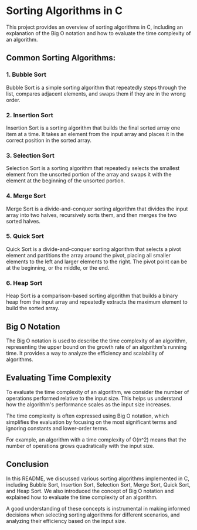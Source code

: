 
# Sorting Algorithms in C

This project provides an overview of sorting algorithms in C, including an explanation of the Big O notation and how to evaluate the time complexity of an algorithm.

## Common Sorting Algorithms:

### 1. Bubble Sort

Bubble Sort is a simple sorting algorithm that repeatedly steps through the list, compares adjacent elements, and swaps them if they are in the wrong order.


### 2. Insertion Sort

Insertion Sort is a sorting algorithm that builds the final sorted array one item at a time. It takes an element from the input array and places it in the correct position in the sorted array.


### 3. Selection Sort

Selection Sort is a sorting algorithm that repeatedly selects the smallest element from the unsorted portion of the array and swaps it with the element at the beginning of the unsorted portion.


### 4. Merge Sort

Merge Sort is a divide-and-conquer sorting algorithm that divides the input array into two halves, recursively sorts them, and then merges the two sorted halves.


### 5. Quick Sort

Quick Sort is a divide-and-conquer sorting algorithm that selects a pivot element and partitions the array around the pivot, placing all smaller elements to the left and larger elements to the right. The pivot point can be at the beginning, or the middle, or the end.



### 6. Heap Sort

Heap Sort is a comparison-based sorting algorithm that builds a binary heap from the input array and repeatedly extracts the maximum element to build the sorted array.


## Big O Notation

The Big O notation is used to describe the time complexity of an algorithm, representing the upper bound on the growth rate of an algorithm's running time. It provides a way to analyze the efficiency and scalability of algorithms.

## Evaluating Time Complexity

To evaluate the time complexity of an algorithm, we consider the number of operations performed relative to the input size. This helps us understand how the algorithm's performance scales as the input size increases.

The time complexity is often expressed using Big O notation, which simplifies the evaluation by focusing on the most significant terms and ignoring constants and lower-order terms.

For example, an algorithm with a time complexity of O(n^2) means that the number of operations grows quadratically with the input size.

## Conclusion

In this README, we discussed various sorting algorithms implemented in C, including Bubble Sort, Insertion Sort, Selection Sort, Merge Sort, Quick Sort, and Heap Sort. We also introduced the concept of Big O notation and explained how to evaluate the time complexity of an algorithm.

A good understanding of these concepts is instrumental in making informed decisions when selecting sorting algorithms for different scenarios, and analyzing their efficiency based on the input size.

